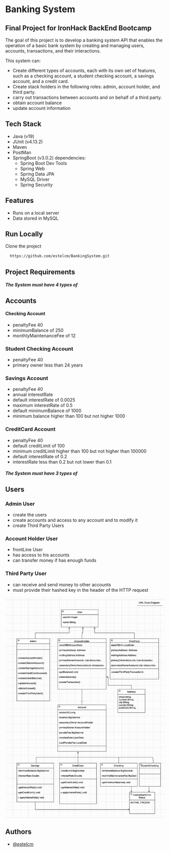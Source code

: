 
# Banking System
## Final Project for IronHack BackEnd Bootcamp

The goal of this project is to develop a banking system API that enables the operation of a basic bank system by creating and managing users, accounts, transactions, and their interactions.

This system can:
- Create different types of accounts, each with its own set of features, such as a checking account, a student checking account, a savings account, and a credit card.
- Create stack holders in the following roles: admin, account holder, and third party.
- carry out transactions between accounts and on behalf of a third party.
- obtain account balance
- update account information

## Tech Stack
- Java (v19)
- JUnit (v4.13.2)
- Maven
- PostMan
- SpringBoot (v3.0.2) dependencies:
    - Spring Boot Dev Tools
    - Spring Web
    - Spring Data JPA
    - MySQL Driver
    - Spring Security
## Features
- Runs on a local server
- Data stored in MySQL


## Run Locally

Clone the project


```bash
  https://github.com/estelcm/BankingSystem.git
```
## Project Requirements

##### The System must have 4 types of
## Accounts
#### Checking Account
- penaltyFee 40
- minimumBalance of 250
- monthlyMaintenanceFee of 12

### Student Checking Account
- penaltyFee 40
- primary owner less than 24 years

### Savings Account
- penaltyFee 40
- annual  interestRate
- default interestRate of 0.0025
- maximum interestRate of 0.5
- default minimumBalance of 1000
- minimum balance higher than 100 but not higher 1000

### CreditCard Account
- penaltyFee 40
- default creditLimit of 100
- minimum creditLimit higher than 100 but not higher than 100000
-  default interestRate of 0.2
- interestRate less than 0.2 but not lower than 0.1


##### The System must have 3 types of
## Users
### Admin User
- create the users
- create accounts and access to any account and to modify it
- create Third Party Users

### Account Holder User
- frontLine User
- has access to his accounts
- can transfer money if has enough funds

### Third Party User
- can receive and send money to other accounts
- must provide their hashed key in the header of the HTTP request

![UMLClassDiagram_BankingSystem.png](UMLClassDiagram_BankingSystem.png)


## Authors

- [@estelcm](https://github.com/estelcm)


